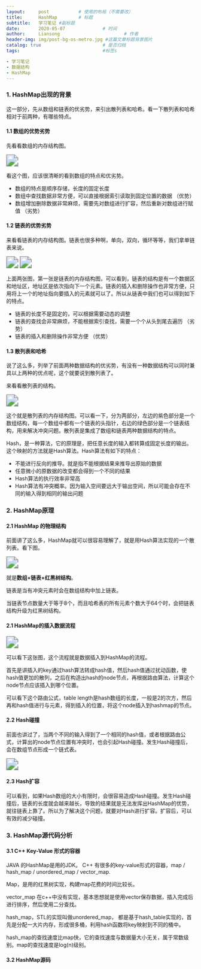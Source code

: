 ```yaml
---
layout:     post   		   # 使用的布局（不需要改）
title:      HashMap        # 标题
subtitle:   学习笔记 #副标题
date:       2020-05-07				# 时间
author:     Liansong 						# 作者
header-img: img/post-bg-os-metro.jpg #这篇文章标题背景图片
catalog: true 						# 是否归档
tags:								#标签s

- 学习笔记
- 数据结构
- HashMap
---
```


### 1. HashMap出现的背景

这一部分，先从数组和链表的优劣势，来引出散列表和哈希。看一下散列表和哈希相对于前两种，有哪些特点。

#### 1.1 数组的优势劣势

先看看数组的内存结构图。

<img src="https://cdn.jsdelivr.net/gh/yeliansong/github-blog-PIC/blog-images/007S8ZIlgy1gejqznb6jsj31b6066dil.jpg" style="zoom:200%;" />

看这个图，应该很清晰的看到数组的特点和优劣势。

- 数组的特点是顺序存储，长度的固定长度
- 数组中查找数据非常方便，可以直接根据索引读取到固定位置的数据 （优势）
- 数组增加删除数据非常麻烦，需要先对数组进行扩容，然后重新对数组进行赋值 （劣势）

#### 1.2 链表的优势劣势

来看看链表的内存结构图。链表也很多种啊，单向，双向，循环等等，我们拿单链表来说。

<img src="https://cdn.jsdelivr.net/gh/yeliansong/github-blog-PIC/blog-images/007S8ZIlgy1gejr5frlrzj31us08g44u.jpg" style="zoom:200%;" />

<img src="https://cdn.jsdelivr.net/gh/yeliansong/github-blog-PIC/blog-images/007S8ZIlgy1gejr78ihzcj31uu0li1a3.jpg" style="zoom:200%;" />

上面两张图，第一张是链表的内存结构图，可以看到，链表的结构是有一个数据区和地址区，地址区是依次指向下一个元素。链表的插入和删除操作也非常方便，只用将上一个的地址指向要插入的元素就可以了。所以从链表中我们也可以得到如下的特点。

- 链表的长度不是固定的，可以根据需要动态的调整
- 链表的查找会非常麻烦，不能根据索引查找，需要一个个从头到尾去遍历 （劣势）
- 链表的插入和删除操作非常方便 （优势）

#### 1.3 散列表和哈希

说了这么多，列举了前面两种数据结构的优劣势，有没有一种数据结构可以同时兼具以上两种的优点呢，这个就要说到散列表了。

来看看散列表的结构。

<img src="https://cdn.jsdelivr.net/gh/yeliansong/github-blog-PIC/blog-images/007S8ZIlgy1gejrjqf8mbj30se0lsmzn.jpg" style="zoom:200%;" />

这个就是散列表的内存结构图。可以看一下，分为两部分，左边的紫色部分是一个数组结构，每一个数组中都有一个链表的头指针，右边的绿色部分是一个链表结构，用来解决冲突问题。散列表是集成了数组和链表两种数据结构的特点。

Hash，是一种算法，它的原理是，把任意长度的输入都转算成固定长度的输出。这个映射的方法就是Hash算法。Hash算法有如下的特点：

- 不能进行反向的推导。就是指不能根据结果来推导出原始的数据
- 任意微小的原数据的改变都会得到一个不同的结果
- Hash算法的执行效率非常高
- Hash算法有冲突概率。因为输入空间要远大于输出空间，所以可能会存在不同的输入得到相同的输出问题

### 2. HashMap原理

#### 2.1 HashMap 的物理结构

前面讲了这么多，HashMap就可以很容易理解了，就是用Hash算法实现的一个散列表。看下图。

<img src="https://cdn.jsdelivr.net/gh/yeliansong/github-blog-PIC/blog-images/007S8ZIlgy1gejrxy8u0hj31960r6wjh.jpg" style="zoom:200%;" />

就是**数组+链表+红黑树结构**。

链表是当有冲突元素时会在数组结构中加上链表。

当链表节点数量大于等于8个，而且哈希表的所有元素个数大于64个时，会把链表结构升级为红黑树结构。

#### 2.1 HashMap的插入数据流程

<img src="https://cdn.jsdelivr.net/gh/yeliansong/github-blog-PIC/blog-images/007S8ZIlgy1gejsgamnwcj31o40u07kp.jpg" style="zoom:200%;" />

可以看下这张图，这个流程就是数据插入到HashMap的流程。

首先是讲插入的key通过hash算法转成hash值，然后hash值通过扰动函数，使hash值更加的散列，之后在构造出hash的node节点，再根据路由算法，计算这个node节点应该插入到哪个位置。

可以看下这个路由公式，table length是hash数组的长度，一般是2的次方，然后再和hash值进行与元素，得到插入的位置，将这个node插入到hashmap的节点。

#### 2.2 Hash碰撞

前面也讲过了，当两个不同的输入得到了一个相同的hash值，或者根据路由公式，计算出的node节点位置有冲突时，也会引起Hash碰撞。发生Hash碰撞后，会在数组节点形成一个链式表。

<img src="https://cdn.jsdelivr.net/gh/yeliansong/github-blog-PIC/blog-images/007S8ZIlgy1gejt1nsakfj30ww0ki3zu.jpg" style="zoom:200%;" />

#### 2.3 Hash扩容

可以看到，如果Hash数组的大小有限时，会很容易造成Hash碰撞。发生Hash碰撞后，链表的长度就会越来越长，导致的结果就是无法发挥出HashMap的优势，就往链表上靠了。所以为了解决这个问题，就要对Hash进行扩容。扩容后，可以有效的减少碰撞。

### 3. HashMap源代码分析

#### 3.1 C++ Key-Value 形式的容器

JAVA 的HashMap是用的JDK。 C++ 有很多的key-value形式的容器，map / hash_map / unordered_map / vector_map.

Map，是用的红黑树实现，构建map花费的时间比较长。

vector_map 在c++中没有实现，基本思想就是使用vector保存数据，插入完成后进行排序，然后使用二分查找。

hash_map，STL的实现叫做unordered_map， 都是基于hash_table实现的，首先是分配一大片内存，形成很多桶，利用hash函数将key映射到不同的桶中。

hash_map的查找速度比map快，它的查找速度与数据量大小无关，属于常数级别。map的查找速度是log(n)级别。

#### 3.2 HashMap源码

